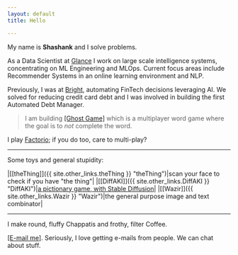 ```yaml
---
layout: default
title: Hello

---
```


My name is **Shashank** and I solve problems.

<!-- <img src="images/about.jpg" alt="knhash" class="nav-image"/> -->

As a Data Scientist at [Glance](https://glance.com) I work on large scale intelligence systems, concentrating on ML Engineering and MLOps. Current focus areas include Recommender Systems in an online learning environment and NLP.

Previously, I was at [Bright](https://www.brightmoney.co), automating FinTech decisions leveraging AI. We solved for reducing credit card debt and I was involved in building the first Automated Debt Manager.

> I am building [\[Ghost Game\]](https://ghostgame.io) which is a multiplayer word game where the goal is to _not_ complete the word.

I play [Factorio](https://www.factorio.com); if you do too, care to multi-play?

***

Some toys and general stupidity:


|[\[theThing\]]({{ site.other_links.theThing }} "theThing")|scan your face to check if you have "the thing"|
|[\[DiffAKI\]]({{ site.other_links.DiffAKI }} "DiffAKI")|[a pictionary game, with Stable Diffusion](https://knhash.in/blog/i-also-want-to-do-something-with-stable-diffusion "[diffAKI]")|
|[\[Wazir\]]({{ site.other_links.Wazir }} "Wazir")|the general purpose image and text combinator|


***



I make round, fluffy Chappatis and frothy, filter Coffee.



 [\[E-mail me\]](mailto:mail@knhash.in). Seriously, I love getting e-mails from people. We can chat about stuff.

<script>
  if (window.netlifyIdentity) {
    window.netlifyIdentity.on("init", user => {
      if (!user) {
        window.netlifyIdentity.on("login", () => {
          document.location.href = "/admin/";
        });
      }
    });
  }
</script>